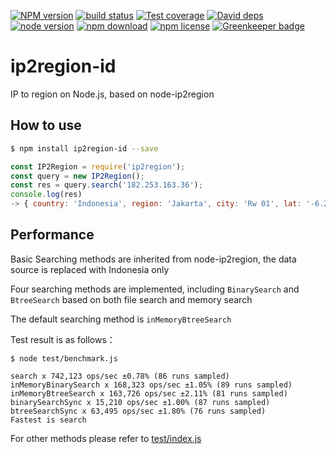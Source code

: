 [![NPM version][npm-image]][npm-url]
[![build status][travis-image]][travis-url]
[![Test coverage][coveralls-image]][coveralls-url]
[![David deps][david-image]][david-url]
[![node version][node-image]][node-url]
[![npm download][download-image]][download-url]
[![npm license][license-image]][download-url]
[![Greenkeeper badge](https://badges.greenkeeper.io/yourtion/node-ip2region.svg)](https://greenkeeper.io/)

[npm-image]: https://img.shields.io/npm/v/ip2region.svg?style=flat-square
[npm-url]: https://npmjs.org/package/ip2region-id
[travis-image]: https://img.shields.io/travis/yourtion/node-ip2region.svg?style=flat-square
[travis-url]: https://travis-ci.org/yourtion/node-ip2region
[coveralls-image]: https://img.shields.io/coveralls/yourtion/node-ip2region.svg?style=flat-square
[coveralls-url]: https://coveralls.io/r/yourtion/node-ip2region?branch=master
[david-image]: https://img.shields.io/david/yourtion/node-ip2region.svg?style=flat-square
[david-url]: https://david-dm.org/yourtion/node-ip2region
[node-image]: https://img.shields.io/badge/node.js-%3E=4.0-green.svg?style=flat-square
[node-url]: http://nodejs.org/download/
[download-image]: https://img.shields.io/npm/dm/ip2region.svg?style=flat-square
[download-url]: https://npmjs.org/package/ip2region-id
[license-image]: https://img.shields.io/npm/l/ip2region.svg

# ip2region-id

IP to region on Node.js, based on node-ip2region

## How to use

```bash
$ npm install ip2region-id --save
```

```javascript
const IP2Region = require('ip2region');
const query = new IP2Region();
const res = query.search('182.253.163.36');
console.log(res)
-> { country: 'Indonesia', region: 'Jakarta', city: 'Rw 01', lat: '-6.21019', lon: '106.821', isp: 'Biznet Networks' }
```

## Performance

Basic Searching methods are inherited from node-ip2region, the data source is replaced with Indonesia only

Four searching methods are implemented, including `BinarySearch` and `BtreeSearch` based on both file search and memory search

The default searching method is `inMemoryBtreeSearch`

Test result is as follows：

```
$ node test/benchmark.js

search x 742,123 ops/sec ±0.78% (86 runs sampled)
inMemoryBinarySearch x 168,323 ops/sec ±1.05% (89 runs sampled)
inMemoryBtreeSearch x 163,726 ops/sec ±2.11% (81 runs sampled)
binarySearchSync x 15,210 ops/sec ±1.00% (87 runs sampled)
btreeSearchSync x 63,495 ops/sec ±1.80% (76 runs sampled)
Fastest is search
```

For other methods please refer to [test/index.js](test/index.js)
